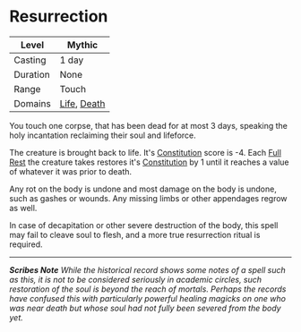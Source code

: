 # Resurrection

| Level    | Mythic                                                                               |
| -------- | ------------------------------------------------------------------------------------ |
| Casting  | 1 day                                                                                |
| Duration | None                                                                                 |
| Range    | Touch                                                                                |
| Domains  | [Life](../../Spell%20Domains/Life.md), [Death](../../Spell%20Domains/Death.md) |

You touch one corpse, that has been dead for at most 3 days, speaking the holy incantation reclaiming their soul and lifeforce.

The creature is brought back to life. It's [Constitution](../../../../Player%20Characters/The%20Ability%20Scores/Constitution.md) score is -4. Each [Full Rest](../../../../Game%20Procedures/Exploration/Resting.md#Full%20Rest) the creature takes restores it's [Constitution](../../../../Player%20Characters/The%20Ability%20Scores/Constitution.md) by 1 until it reaches a value of whatever it was prior to death.

Any rot on the body is undone and most damage on the body is undone, such as gashes or wounds. Any missing limbs or other appendages regrow as well.

In case of decapitation or other severe destruction of the body, this spell may fail to cleave soul to flesh, and a more true resurrection ritual is required.

---
***Scribes Note***
*While the historical record shows some notes of a spell such as this, it is not to be considered seriously in academic circles, such restoration of the soul is beyond the reach of mortals. Perhaps the records have confused this with particularly powerful healing magicks on one who was near death but whose soul had not fully been severed from the body yet.*
